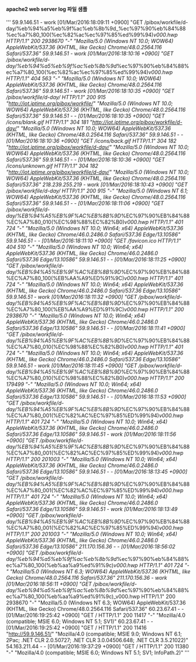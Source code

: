 #### apache2 web server log 파일 샘플

'''
59.9.146.51 - work [01/Mar/2016:18:09:11 +0900] "GET /pibox/workfile/d-day/%eb%94%a5%eb%9f%ac%eb%8b%9d_%ec%97%90%eb%84%88%ec%a7%80_100(%ec%82%ac%ec%97%85%ed%99%94)_v000.hwp HTTP/1.1" 200 2938670 "-" "Mozilla/5.0 (Windows NT 10.0; WOW64) AppleWebKit/537.36 (KHTML, like Gecko) Chrome/48.0.2564.116 Safari/537.36"
59.9.146.51 - work [01/Mar/2016:18:10:16 +0900] "GET /pibox/workfile/d-day/%eb%94%a5%eb%9f%ac%eb%8b%9d_%ec%97%90%eb%84%88%ec%a7%80_100(%ec%82%ac%ec%97%85%ed%99%94)_v000.hwp HTTP/1.1" 404 563 "-" "Mozilla/5.0 (Windows NT 10.0; WOW64) AppleWebKit/537.36 (KHTML, like Gecko) Chrome/48.0.2564.116 Safari/537.36"
59.9.146.51 - work [01/Mar/2016:18:10:35 +0900] "GET /pibox/workfile/d-day/ HTTP/1.1" 200 915 "http://iot.iptime.org/pibox/workfile/" "Mozilla/5.0 (Windows NT 10.0; WOW64) AppleWebKit/537.36 (KHTML, like Gecko) Chrome/48.0.2564.116 Safari/537.36"
59.9.146.51 - - [01/Mar/2016:18:10:35 +0900] "GET /icons/blank.gif HTTP/1.1" 304 181 "http://iot.iptime.org/pibox/workfile/d-day/" "Mozilla/5.0 (Windows NT 10.0; WOW64) AppleWebKit/537.36 (KHTML, like Gecko) Chrome/48.0.2564.116 Safari/537.36"
59.9.146.51 - - [01/Mar/2016:18:10:36 +0900] "GET /icons/back.gif HTTP/1.1" 304 182 "http://iot.iptime.org/pibox/workfile/d-day/" "Mozilla/5.0 (Windows NT 10.0; WOW64) AppleWebKit/537.36 (KHTML, like Gecko) Chrome/48.0.2564.116 Safari/537.36"
59.9.146.51 - - [01/Mar/2016:18:10:36 +0900] "GET /icons/unknown.gif HTTP/1.1" 304 182 "http://iot.iptime.org/pibox/workfile/d-day/" "Mozilla/5.0 (Windows NT 10.0; WOW64) AppleWebKit/537.36 (KHTML, like Gecko) Chrome/48.0.2564.116 Safari/537.36"
218.239.255.219 - work [01/Mar/2016:18:10:43 +0900] "GET /pibox/workfile/d-day/ HTTP/1.1" 200 915 "-" "Mozilla/5.0 (Windows NT 6.1; WOW64) AppleWebKit/537.36 (KHTML, like Gecko) Chrome/48.0.2564.116 Safari/537.36"
59.9.146.51 - - [01/Mar/2016:18:11:06 +0900] "GET /pibox/workfile/d-day/%EB%94%A5%EB%9F%AC%EB%8B%9D_%EC%97%90%EB%84%88%EC%A7%80_010(%EC%98%88%EC%82%B0)_v000.hwp HTTP/1.1" 401 724 "-" "Mozilla/5.0 (Windows NT 10.0; Win64; x64) AppleWebKit/537.36 (KHTML, like Gecko) Chrome/46.0.2486.0 Safari/537.36 Edge/13.10586"
59.9.146.51 - - [01/Mar/2016:18:11:10 +0900] "GET /favicon.ico HTTP/1.1" 404 510 "-" "Mozilla/5.0 (Windows NT 10.0; Win64; x64) AppleWebKit/537.36 (KHTML, like Gecko) Chrome/46.0.2486.0 Safari/537.36 Edge/13.10586"
59.9.146.51 - - [01/Mar/2016:18:11:25 +0900] "GET /pibox/workfile/d-day/%EB%94%A5%EB%9F%AC%EB%8B%9D_%EC%97%90%EB%84%88%EC%A7%80_100(%EB%AA%A9%ED%91%9C)_v000.hwp HTTP/1.1" 401 724 "-" "Mozilla/5.0 (Windows NT 10.0; Win64; x64) AppleWebKit/537.36 (KHTML, like Gecko) Chrome/46.0.2486.0 Safari/537.36 Edge/13.10586"
59.9.146.51 - work [01/Mar/2016:18:11:32 +0900] "GET /pibox/workfile/d-day/%EB%94%A5%EB%9F%AC%EB%8B%9D_%EC%97%90%EB%84%88%EC%A7%80_100(%EB%AA%A9%ED%91%9C)_v000.hwp HTTP/1.1" 200 2938670 "-" "Mozilla/5.0 (Windows NT 10.0; Win64; x64) AppleWebKit/537.36 (KHTML, like Gecko) Chrome/46.0.2486.0 Safari/537.36 Edge/13.10586"
59.9.146.51 - - [01/Mar/2016:18:11:41 +0900] "GET /pibox/workfile/d-day/%EB%94%A5%EB%9F%AC%EB%8B%9D_%EC%97%90%EB%84%88%EC%A7%80_010(%EC%98%88%EC%82%B0)_v000.hwp HTTP/1.1" 401 724 "-" "Mozilla/5.0 (Windows NT 10.0; Win64; x64) AppleWebKit/537.36 (KHTML, like Gecko) Chrome/46.0.2486.0 Safari/537.36 Edge/13.10586"
59.9.146.51 - work [01/Mar/2016:18:11:45 +0900] "GET /pibox/workfile/d-day/%EB%94%A5%EB%9F%AC%EB%8B%9D_%EC%97%90%EB%84%88%EC%A7%80_010(%EC%98%88%EC%82%B0)_v000.hwp HTTP/1.1" 200 179499 "-" "Mozilla/5.0 (Windows NT 10.0; Win64; x64) AppleWebKit/537.36 (KHTML, like Gecko) Chrome/46.0.2486.0 Safari/537.36 Edge/13.10586"
59.9.146.51 - - [01/Mar/2016:18:11:53 +0900] "GET /pibox/workfile/d-day/%EB%94%A5%EB%9F%AC%EB%8B%9D_%EC%97%90%EB%84%88%EC%A7%80_001(%EC%82%AC%EC%97%85%ED%99%94)_v000.hwp HTTP/1.1" 401 724 "-" "Mozilla/5.0 (Windows NT 10.0; Win64; x64) AppleWebKit/537.36 (KHTML, like Gecko) Chrome/46.0.2486.0 Safari/537.36 Edge/13.10586"
59.9.146.51 - work [01/Mar/2016:18:11:56 +0900] "GET /pibox/workfile/d-day/%EB%94%A5%EB%9F%AC%EB%8B%9D_%EC%97%90%EB%84%88%EC%A7%80_001(%EC%82%AC%EC%97%85%ED%99%94)_v000.hwp HTTP/1.1" 200 201003 "-" "Mozilla/5.0 (Windows NT 10.0; Win64; x64) AppleWebKit/537.36 (KHTML, like Gecko) Chrome/46.0.2486.0 Safari/537.36 Edge/13.10586"
59.9.146.51 - - [01/Mar/2016:18:13:45 +0900] "GET /pibox/workfile/d-day/%EB%94%A5%EB%9F%AC%EB%8B%9D_%EC%97%90%EB%84%88%EC%A7%80_001(%EC%82%AC%EC%97%85%ED%99%94)_v000.hwp HTTP/1.1" 401 724 "-" "Mozilla/5.0 (Windows NT 10.0; Win64; x64) AppleWebKit/537.36 (KHTML, like Gecko) Chrome/46.0.2486.0 Safari/537.36 Edge/13.10586"
59.9.146.51 - work [01/Mar/2016:18:13:49 +0900] "GET /pibox/workfile/d-day/%EB%94%A5%EB%9F%AC%EB%8B%9D_%EC%97%90%EB%84%88%EC%A7%80_001(%EC%82%AC%EC%97%85%ED%99%94)_v000.hwp HTTP/1.1" 200 201003 "-" "Mozilla/5.0 (Windows NT 10.0; Win64; x64) AppleWebKit/537.36 (KHTML, like Gecko) Chrome/46.0.2486.0 Safari/537.36 Edge/13.10586"
211.170.156.36 - - [01/Mar/2016:18:56:02 +0900] "GET /pibox/workfile/d-day/%eb%94%a5%eb%9f%ac%eb%8b%9d_%ec%97%90%eb%84%88%ec%a7%80_100(%eb%aa%a9%ed%91%9c)_v000.hwp HTTP/1.1" 401 724 "-" "Mozilla/5.0 (Windows NT 6.3; WOW64) AppleWebKit/537.36 (KHTML, like Gecko) Chrome/48.0.2564.116 Safari/537.36"
211.170.156.36 - work [01/Mar/2016:18:56:11 +0900] "GET /pibox/workfile/d-day/%eb%94%a5%eb%9f%ac%eb%8b%9d_%ec%97%90%eb%84%88%ec%a7%80_100(%eb%aa%a9%ed%91%9c)_v000.hwp HTTP/1.1" 200 2938670 "-" "Mozilla/5.0 (Windows NT 6.3; WOW64) AppleWebKit/537.36 (KHTML, like Gecko) Chrome/48.0.2564.116 Safari/537.36"
60.23.67.41 - - [01/Mar/2016:19:25:42 +0900] "GET / HTTP/1.1" 200 11417 "-" "Mozilla/4.0 (compatible; MSIE 6.0; Windows NT 5.1; SV1)"
60.23.67.41 - - [01/Mar/2016:19:25:42 +0900] "GET / HTTP/1.1" 200 11416 "http://59.9.146.51/" "Mozilla/4.0 (compatible; MSIE 9.0; Windows NT 6.1; 2Pac; .NET CLR 2.0.50727; .NET CLR 3.0.04506.648; .NET CLR 3.5.21022)"
54.163.211.44 - - [01/Mar/2016:19:37:29 +0900] "GET / HTTP/1.1" 200 11380 "-" "Mozilla/4.0 (compatible; MSIE 6.0; Windows NT 5.1; SV1; InfoPath.2)"
'''
